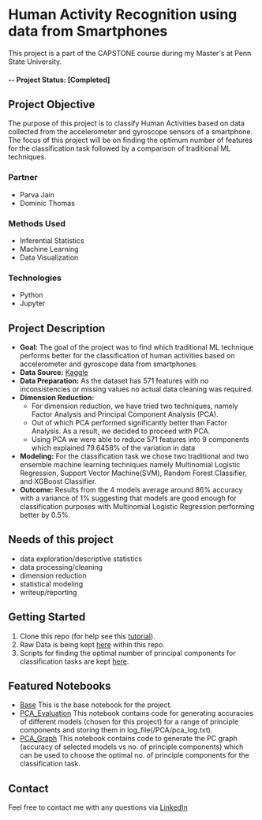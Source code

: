 # Human Activity Recognition using data from Smartphones
This project is a part of the CAPSTONE course during my Master's at Penn State University.

#### -- Project Status: [Completed]

## Project Objective
The purpose of this project is to classify Human Activities based on data collected from the accelerometer and gyroscope sensors of a smartphone. The focus of this project will be on finding the optimum number of features for the classification task followed by a comparison of traditional ML techniques.

### Partner
* Parva Jain
* Dominic Thomas

### Methods Used
* Inferential Statistics
* Machine Learning
* Data Visualization

### Technologies
* Python
* Jupyter

## Project Description
* **Goal:** The goal of the project was to find which traditional ML technique performs better for the classification of human activities based on accelerometer and gyroscope data from smartphones.
* **Data Source:** [Kaggle](https://www.kaggle.com/datasets/uciml/human-activity-recognition-with-smartphones)
* **Data Preparation:** As the dataset has 571 features with no inconsistencies or missing values no actual data cleaning was required.
* **Dimension Reduction:**
  * For dimension reduction, we have tried two techniques, namely Factor Analysis and Principal Component Analysis (PCA).
  * Out of which PCA performed significantly better than Factor Analysis. As a result, we decided to proceed with PCA.
  * Using PCA we were able to reduce 571 features into 9 components which explained 79.6458% of the variation in data
* **Modeling:** For the classification task we chose two traditional and two ensemble machine learning techniques namely Multinomial Logistic Regression, Support Vector Machine(SVM), Random Forest Classifier, and XGBoost Classifier.
* **Outcome:** Results from the 4 models average around 86% accuracy with a variance of 1% suggesting that models are good enough for classification purposes with Multinomial Logistic Regression performing better by 0.5%.

## Needs of this project
- data exploration/descriptive statistics
- data processing/cleaning
- dimension reduction
- statistical modeling
- writeup/reporting

## Getting Started
1. Clone this repo (for help see this [tutorial](https://help.github.com/articles/cloning-a-repository/)).
2. Raw Data is being kept [here](/Data/) within this repo.    
3. Scripts for finding the optimal number of principal components for classification tasks are kept [here](/PCA/).

## Featured Notebooks
* [Base](/HAR_base.ipynb) This is the base notebook for the project.
* [PCA_Evaluation](/PCA/PC_Evaluation.ipynb) This notebook contains code for generating accuracies of different models (chosen for this project) for a range of principle components and storing them in log_file(/PCA/pca_log.txt).
* [PCA_Graph](/PCA/PC_Graph.ipynb) This notebook contains code to generate the PC graph (accuracy of selected models vs no. of principle components) which can be used to choose the optimal no. of principle components for the classification task.

## Contact
Feel free to contact me with any questions via [LinkedIn](https://www.linkedin.com/in/akshay2718/)